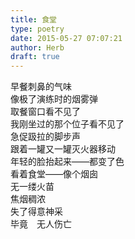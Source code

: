 ```yaml
---  
title: 食堂  
type: poetry  
date: 2015-05-27 07:07:21  
author: Herb  
draft: true
---  
```

早餐刺鼻的气味  
像极了演练时的烟雾弹    
取餐窗口看不见了  
我刚坐过的那个位子看不见了  
急促趿拉的脚步声  
跟着一罐又一罐灭火器移动    
年轻的脸抬起来——都变了色  
看着食堂——像个烟囱    
无一缕火苗  
焦烟稠浓  
失了得意神采  
毕竟　无人伤亡